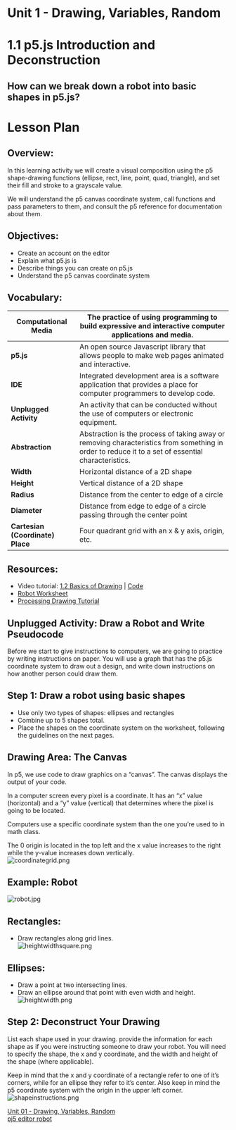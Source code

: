 # Unit 1 - Drawing, Variables, Random 
# 1.1 p5.js Introduction and Deconstruction

## How can we break down a robot into basic shapes in p5.js?

# Lesson Plan

## Overview:
In this learning activity we will create a visual composition using the p5 shape-drawing functions (ellipse, rect, line, point, quad, triangle), and set their fill and stroke to a grayscale value.

We will understand the p5 canvas coordinate system, call functions and pass parameters to them, and consult the p5 reference for documentation about them.

## Objectives:
* Create an account on the editor
* Explain what p5.js is
* Describe things you can create on p5.js
* Understand the p5 canvas coordinate system

## Vocabulary:

| **Computational Media** | The practice of using programming to build expressive and interactive computer applications and media. | 
| --- | --- |
| **p5.js** | An open source Javascript library that allows people to make web pages animated and interactive. | 
| **IDE** | Integrated development area is a software application that provides a place for computer programmers to develop code. | 
| **Unplugged Activity** | An activity that can be conducted without the use of computers or electronic equipment. | 
| **Abstraction** | Abstraction is the process of taking away or removing characteristics from something in order to reduce it to a set of essential characteristics. | 
| **Width** | Horizontal distance of a 2D shape | 
| **Height** | Vertical distance of a 2D shape | 
| **Radius** | Distance from the center to edge of a circle | 
| **Diameter** | Distance from edge to edge of a circle passing through the center point | 
| **Cartesian (Coordinate) Place** | Four quadrant grid with an x & y axis, origin, etc. | 

## Resources:
* Video tutorial: [1.2 Basics of Drawing](https://www.youtube.com/watch?v=D1ELEeIs0j8) | [Code](https://github.com/CodingRainbow/Rainbow-Code/tree/master/p5.js/1.1_p5.js_basics_of_drawing)
* [Robot Worksheet](https://drive.google.com/file/d/1ZmERZDHhM4A7TB27mQcxrcPJeAi5Z0m8/view?usp=sharing)
* [Processing Drawing Tutorial](https://processing.org/tutorials/drawing/)

## Unplugged Activity: Draw a Robot and Write Pseudocode
Before we start to give instructions to computers, we are going to practice by writing instructions on paper. You will use a graph that has the p5.js coordinate system to draw out a design, and write down instructions on how another person could draw them.

## Step 1: Draw a robot using basic shapes
* Use only two types of shapes: ellipses and rectangles
* Combine up to 5 shapes total.
* Place the shapes on the coordinate system on the worksheet, following the guidelines on the next pages.

## Drawing Area: The Canvas
In p5, we use code to draw graphics on a “canvas”. The canvas displays the output of your code.

In a computer screen every pixel is a coordinate. It has an “x” value (horizontal) and a “y” value (vertical) that determines where the pixel is going to be located.

Computers use a specific coordinate system than the one you’re used to in math class.

The 0 origin is located in the top left and the x value increases to the right while the y-value increases down vertically.  
![coordinategrid.png](https://nycdoe-cs4all.github.io/images/lessons/unit_1/1.1/coordinategrid.png)

## Example: Robot  
![robot.jpg](https://nycdoe-cs4all.github.io/images/lessons/unit_1/1.1/robot.png)

## Rectangles:
* Draw rectangles along grid lines.  
![heightwidthsquare.png](https://nycdoe-cs4all.github.io/images/lessons/unit_1/1.1/heightwidthsquare.png)

## Ellipses:
* Draw a point at two intersecting lines.
* Draw an ellipse around that point with even width and height.  
![heightwidth.png](https://nycdoe-cs4all.github.io/images/lessons/unit_1/1.1/heightwidth.png)

## Step 2: Deconstruct Your Drawing
List each shape used in your drawing.  provide the information for each shape as if you were instructing someone to draw your robot. You will need to specify the shape, the x and y coordinate, and the width and height of the shape (where applicable).

Keep in mind that the x and y coordinate of a rectangle refer to one of it’s corners, while for an ellipse they refer to it’s center. Also keep in mind the p5 coordinate system with the origin in the upper left corner.  
![shapeinstructions.png](https://nycdoe-cs4all.github.io/images/lessons/unit_1/1.1/shapeinstructions.png)



[Unit 01 - Drawing, Variables, Random](https://nycdoe-cs4all.github.io/units/1/lessons/lesson_1.1)  
[pj5 editor robot](https://editor.p5js.org/grgry13/sketches/3-xkEYr0B)

